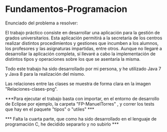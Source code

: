 # Fundamentos-Programacion

Enunciado del problema a resolver:

El trabajo práctico consiste en desarrollar una aplicación para la gestión de grados universitarios. Esta
aplicación permitirá a la secretaría de los centros realizar distintos procedimientos y gestiones que
incumben a los alumnos, los profesores y las asignaturas impartidas, entre otros. Aunque no llegaré
a desarrollar la aplicación completa, sí llevaré a cabo la implementación de distintos tipos y
operaciones sobre los que se asentaría la misma.

Todo este trabajo ha sido desarrollado por mi persona, y he utilizado Java 7 y Java 8 para la realización del mismo.

Las relaciones entre las clases se muestra de forma clara en la imagen "Relaciones-clases-png".

***Para ejecutar el trabajo basta con importar, en el entorno de desarrollo de Eclipse por ejemplo, la carpeta "FP-ManuelTorres" , y correr los tests que hay en el paquete "tipos" o "utiles"  ***

*** Falta la cuarta parte, que como ha sido desarrollado en el lenguaje de programación C, he decidido separarlo y no subirlo ***
